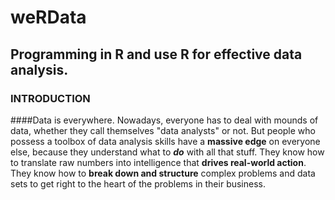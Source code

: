 # weRData

## Programming in R and use R for effective data analysis.


### INTRODUCTION
####Data is everywhere.
Nowadays, everyone has to deal with mounds of data,
whether they call themselves "data analysts" or not.
But people who possess a toolbox of data analysis skills
have a **massive edge** on everyone else, because they understand what to ***do*** with all that stuff. They know how to translate raw numbers into intelligence that **drives real-world action**. They know how to **break down and structure** complex problems and data sets to get right to the heart of the problems in their business.